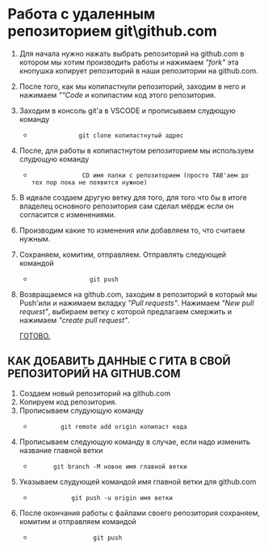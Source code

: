 # Работа с удаленным репозиторием git\github.com

1. Для начала нужно нажать выбрать репозиторий на github.com в котором мы хотим производить работы и нажимаем *"fork"* эта кнопушка копирует репозиторий в наши репозитории на github.com.
2. После того, как мы копипастнули репозиторий, заходим в него и нажимаем *""Code* и копипастим код этого репозитория.
3. Заходим в консоль git'a в VSCODE и прописываем слудющую команду
    *                  git clone копипастнутый адрес
4. После, для работы в копипастнутом репозиторием мы используем слудющую команду
    *                   CD имя папки с репозиторием (просто TAB'аем до тех пор пока не появится нужное)
5. В идеале создаем другую ветку для того, для того что бы в итоге владелец основного репозитория сам сделал мёрдж если он согласится с изменениями.
6. Производим какие то изменения или добавляем то, что считаем нужным.
7. Сохраняем, комитим, отправляем. Отправлять следующей командой
    *                     git push
8. Возвращаемся на github.com, заходим в репозиторий в который мы Push'или и нажимаем вкладку *"Pull requests"*. Нажимаем *"New pull request"*, выбираем ветку с которой предлагаем смержить и нажимаем *"create pull request"*.

   <u>ГОТОВО.</U>

## КАК ДОБАВИТЬ ДАННЫЕ С ГИТА В СВОЙ РЕПОЗИТОРИЙ НА GITHUB.COM
1. Создаем новый репозиторий на github.com
2. Копируем код репозитория.
3. Прописываем слудующую команду
    *             git remote add origin копипаст кода
4. Прописываем следующую команду в случае, если надо изменить название главной ветки
    *           git branch -M новое имя главной ветки
5. Указываем слудующей командой имя главной ветки для github.com
   *                git push -u origin имя ветки
6. После окончания работы с файлами своего репозитория сохраняем, комитим и отправляем командой 
    *                      git push 